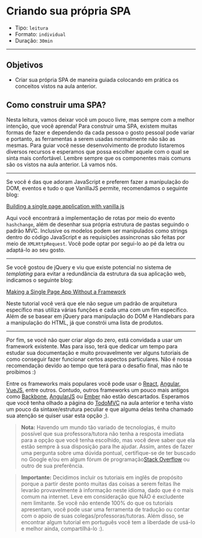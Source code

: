 # Criando sua própria SPA

- Tipo: `leitura`
- Formato: `individual`
- Duração: `30min`

***

## Objetivos

- Criar sua própria SPA de maneira guiada colocando em prática os conceitos vistos na aula anterior.

## Como construir uma SPA?

Nesta leitura, vamos deixar você um pouco livre, mas sempre com a melhor intenção, que você aprenda! Para construir uma SPA, existem muitas formas de fazer e dependendo da cada pessoa o gosto pessoal pode variar e portanto, as ferramentas a serem usadas normalmente não são as mesmas. Para guiar você nesse desenvolvimento de produto listaremos diversos recursos e esperamos que possa escolher aquele com o qual se sinta mais confortável. Lembre sempre que os componentes mais comuns são os vistos na aula anterior. Lá vamos nós.

***

Se você é das que adoram JavaScript e preferem fazer a manipulação do DOM, eventos e tudo o que VanillaJS permite, recomendamos o seguinte blog:

[Building a single page application with vanilla js](https://dev.to/vinay20045/building-a-single-page-application-with-vanilla-js)

Aqui você encontrará a implementação de rotas por meio do evento `hashchange`, além de desenhar sua própria estrutura de pastas seguindo o padrão MVC. Inclusive os modelos podem ser manipulados como strings dentro do código JavaScript e as requisições assíncronas são feitas por meio de `XMLHttpRequest`. Você pode optar por segui-lo ao pé da letra ou adaptá-lo ao seu gosto.

***

Se você gostou de jQuery e viu que existe potencial no sistema de *templating* para evitar a redundância da estrutura da sua aplicação web, indicamos o seguinte blog:

[Making a Single Page App Without a Framework](https://tutorialzine.com/2015/02/single-page-app-without-a-framework)

Neste tutorial você verá que ele não segue um padrão de arquitetura específico mas utiliza várias funções e cada uma com um fim específico. Além de se basear em jQuery para manipulação do DOM e Handlebars para a manipulação do HTML, já que constrói uma lista de produtos.

***

Por fim, se você não quer criar algo do zero, está convidada a usar um framework existente. Mas para isso, terá que dedicar um tempo para estudar sua documentação e muito provavelmente ver alguns tutoriais de como conseguir fazer funcionar certos aspectos particulares. Não é nossa recomendação devido ao tempo que terá para o desafio final, mas não te proibimos :)

Entre os frameworks mais populares você pode usar o [React](https://reactjs.org/), [Angular](https://angular.io/), [VueJS](https://vuejs.org/), entre outros. Contudo, outros frameworks um pouco mais antigos como [Backbone](http://backbonejs.org/), [AngularJS](https://angularjs.org/) ou [Ember](https://www.emberjs.com/) não estão descartados. Esperamos que você tenha olhado a página do [TodoMVC](http://todomvc.com/) na aula anterior e tenha visto um pouco da sintaxe/estrutura peculiar e que alguma delas tenha chamado sua atenção se quiser usar esta opção ;).

> **Nota:** Havendo um mundo tão variado de tecnologias, é muito possível que sua professora/tutora não tenha a resposta imediata para a opção que você tenha escolhido, mas você deve saber que ela estão sempre à sua disposição para lhe ajudar. Assim, antes de fazer uma pergunta sobre uma dúvida pontual, certifique-se de ter buscado no Google e/ou em algum fórum de programação[Stack Overflow](https://es.stackoverflow.com/) ou outro de sua preferência.

> **Importante:** Decidimos incluir os tutoriais em inglês de propósito porque a partir deste ponto muitas das coisas a serem feitas lhe levarão provavelmente à informação neste idioma, dado que é o mais comum na internet. Leve em consideração que NÃO é excludente nem limitante. Se você não entende 100% do que os tutoriais apresentam, você pode usar uma ferramenta de tradução ou contar com o apoio de suas colegas/professoras/tutoras. Além disso, se encontrar algum tutorial em português você tem a liberdade de usá-lo e melhor ainda, compartilhá-lo :).